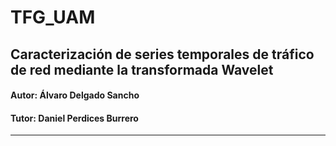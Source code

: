 # TFG_UAM

## Caracterización de series temporales de tráfico de red mediante la transformada Wavelet

#### Autor: Álvaro Delgado Sancho
#### Tutor: Daniel Perdices Burrero

***
